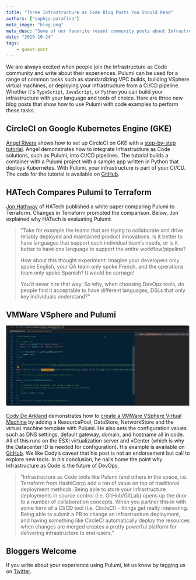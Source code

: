 ```yaml
---
title: "Three Infrastructure as Code Blog Posts You Should Read"
authors: ["sophia-parafina"]
meta_image: "blog.png"
meta_desc: "Some of our favorite recent community posts about Infrastructure as Code."
date: "2019-10-24"
tags:
    - guest-post
---
```


We are always excited when people join the Infrastructure as Code community and write about their experiences. Pulumi can be used for a range of common tasks such as standardizing VPC builds, building VSphere virtual machines, or deploying your infrastructure from a CI/CD pipeline. Whether it's `TypeScript`, `JavaScript`, or `Python` you can build your infrastructure with your language and tools of choice. Here are three new blog posts that show how to use Pulumi with code examples to perform these tasks.

## CircleCI on Google Kubernetes Engine (GKE)

[Angel Rivera](https://twitter.com/punkdata) shows how to set up CircleCI on GKE with a [step-by-step tutorial](https://circleci.com/blog/automate-releases-from-pipelines-using-infrastructure-as-code/). Angel demonstrates how to integrate Infrastructure as Code solutions, such as Pulumi, into CI/CD pipelines. The tutorial builds a container with a Pulumi project with a sample app written in Python that deploys Kubernetes. With Pulumi, your infrastructure is part of your CI/CD. The code for the tutorial is available on [GitHub](https://github.com/datapunkz/orb-pulumi-gcp).

## HATech Compares Pulumi to Terraform

[Jon Hathway](https://twitter.com/hatechllc) of HATech published a white paper comparing Pulumi to Terraform. Changes in Terraform prompted the comparison. Below, Jon explained why HATech is evaluating Pulumi:

> "Take for example the teams that are trying to collaborate and drive reliably deployed and maintained product innovations. Is it better to have languages that support each individual team’s needs, or is it better to have one language to support the entire workflow/pipeline?
>
> How about this thought experiment: Imagine your developers only spoke English, your QA team only spoke French, and the operations team only spoke Spanish? It would be carnage!
>
>You’d never hire that way. So why, when choosing DevOps tools, do people find it acceptable to have different languages, DSLs that only key individuals understand?”

## VMWare VSphere and Pulumi

![peek definition](peek-definition.jpg)

[Cody De Arkland](https://twitter.com/Codydearkland) demonstrates how to [create a VMWare VSphere Virtual Machine](https://www.thehumblelab.com/iac-vsphere-pulumi/) by adding a ResourcePool, DataStore, NetworkStore and the virtual machine template with Pulumi. He also sets the configuration values such as DNS settings, default gateway, domain, and hostname all in code. All of this runs on the ESXi virtualization server and vCenter (which is why the Datacenter ID is needed for configuration). His example is available on [GitHub](https://github.com/codyde/pulumi-vsphere-ts). We like Cody’s caveat that his post is not an endorsement but call to explore new tools. In his conclusion, he nails home the point why Infrastructure as Code is the future of DevOps.

> “Infrastructure as Code tools like Pulumi (and others in the space, i.e. Terraform from HashiCorp) add a ton of value on top of traditional deployment methods. Being able to store your infrastructure deployments in source control (i.e. GitHub/GitLab) opens up the door to a number of collaboration concepts. When you partner this in with some form of a CI/CD tool (i.e. CircleCI) - things get really interesting. Being able to submit a PR to change an infrastructure deployment, and having something like CircleCI automatically deploy the resources when changes are merged creates a pretty powerful platform for delivering infrastructure to end-users.”

## Bloggers Welcome

If you write about your experience using Pulumi, let us know by tagging us on [Twitter](https://twitter.com/pulumicorp).
